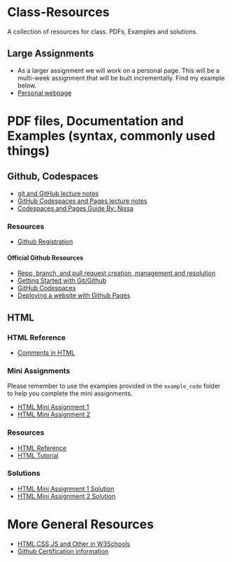 # Class-Resources
A collection of resources for class. PDFs, Examples and solutions.

## Large Assignments
- As a larger assignment we will work on a personal page. This will be a multi-week assignment that will be built incrementally.
Find my example below.
- [Personal webpage](https://chico-state-computer-science-camp-2024.github.io/CS-Camp-24-Sabas-Martinez/)
<!-- - [Final Project]() -->

# PDF files, Documentation and Examples (syntax, commonly used things)
## Github, Codespaces
- [git and GitHub lecture notes](/pdf_files/git_github/git_github.pdf)
- [GitHub Codespaces and Pages lecture notes](/pdf_files/git_github/codespaces_pages.pdf)
- [Codespaces and Pages Guide By: Nissa](/pdf_files/git_github/Github_and_codespaces.pdf)
### Resources
- [Github Registration](https://github.com/signup)
#### Official Github Resources
- [Repo, branch, and pull request creation, management and resolution](https://docs.github.com/en/get-started/start-your-journey/hello-world)
- [Getting Started with Git/Github](https://docs.github.com/en/get-started)
- [GitHub Codespaces](https://docs.github.com/en/codespaces/getting-started-with-codespaces)
- [Deploying a website with Github Pages](https://docs.github.com/en/pages/getting-started-with-github-pages/creating-a-github-pages-site)


## HTML
### HTML Reference
- [Comments in HTML](example_code/html/comments.html)
<!-- - [HTML Examples](/example_code/html/) -->

### Mini Assignments
Please remember to use the examples provided in the `example_code` folder to help you complete the mini assignments.
- [HTML Mini Assignment 1](/pdf_files/html/mini_assignment_1.pdf)
- [HTML Mini Assignment 2](/pdf_files/html/mini_assignment_2.pdf)

### Resources
- [HTML Reference](https://developer.mozilla.org/en-US/docs/Web/HTML)
- [HTML Tutorial](https://www.w3schools.com/html/)

### Solutions
- [HTML Mini Assignment 1 Solution](/solutions/html/mini_assignment_1.html)
- [HTML Mini Assignment 2 Solution](/solutions/html/mini_assignment_2.html)

<!-- ## CSS
### Mini Assignments
Please remember to use the examples provided in the `example_code` folder to help you complete the mini assignments.
- [CSS Mini Assignment 1](/pdf_files/CSS/mini_assignment_1.pdf)
- [CSS Mini Assignment 2](/pdf_files/CSS/mini_assignment_2.pdf)
### Resources
- [CSS Reference](https://developer.mozilla.org/en-US/docs/Web/CSS)
- [CSS Tutorial](https://www.w3schools.com/css/)
- [CSS Flexbox](https://css-tricks.com/snippets/css/a-guide-to-flexbox/)
- [CSS Grid](https://css-tricks.com/snippets/css/complete-guide-grid/)
### Games to practice flexbox and grid
- [CSS Grid Garden](https://cssgridgarden.com/)
- [CSS Flexbox Froggy](https://flexboxfroggy.com/)
### Solutions
- [CSS Mini Assignment 1 Solution](/solutions/css/mini_assignment_1.css)
- [CSS Mini Assignment 2 Solution](/solutions/css/mini_assignment_2.css)

## Javascript, p5.js
- [Javascript Examples](/example_code/js/)
### Day 1
- [Javascript Mini Assignment 1](/pdf_files/js/mini_assignment_1.pdf)
- [Javascript Mini Assignment 2](/pdf_files/js/mini_assignment_2.pdf)
### Day 2
Reviewing JS and programming basics
### Day 3
P5.js
#### Examples
- [P5.js Examples](/example_code/p5js/)
#### Mini Assignments
For these assignments you will be discovering the p5.js library and creating some simple animations.
- [P5.js Mini Assignment 1](/pdf_files/js/mini_assignment_3.pdf)
- [P5.js Mini Assignment 2](/pdf_files/js/mini_assignment_4.pdf)

- [Javascript Mini Assignment 3](/pdf_files/js/mini_assignment_3.pdf)
- [Javascript Mini Assignment 4](/pdf_files/js/mini_assignment_4.pdf) 
### Resources
- [Javascript Reference](https://developer.mozilla.org/en-US/docs/Web/JavaScript)
- [Javascript Tutorial](https://www.w3schools.com/js/)
- [p5.js Reference](https://p5js.org/reference/) -->

# More General Resources
- [HTML,CSS,JS and Other in W3Schools](https://www.w3schools.com/)
- [Github Certification information](https://docs.github.com/en/get-started/showcase-your-expertise-with-github-certifications/about-github-certifications)

